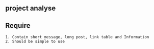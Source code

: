 ## project analyse


## Require
    1. Contain short message, long post, link table and Information
    2. Should be simple to use